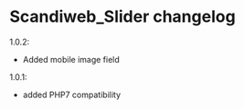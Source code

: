 Scandiweb_Slider changelog
========================

1.0.2:
- Added mobile image field

1.0.1:
- added PHP7 compatibility
